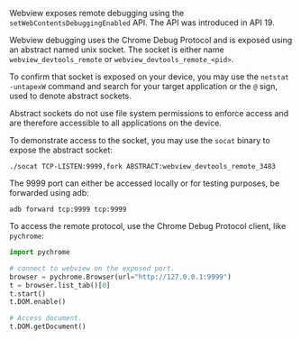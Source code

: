 Webview exposes remote debugging using the `setWebContentsDebuggingEnabled` API. The API was introduced in API 19.

Webview debugging uses the Chrome Debug Protocol and is exposed using an abstract named unix socket. The socket is
either name `webview_devtools_remote` or `webview_devtools_remote_<pid>`.

To confirm that socket is exposed on your device, you may use the `netstat -untapexW` command and search for your target
application or the `@` sign, used to denote abstract sockets.

Abstract sockets do not use file system permissions to enforce access and are therefore accessible to all applications
on the device.

To demonstrate access to the socket, you may use the `socat` binary to expose the abstract socket:

```shell
./socat TCP-LISTEN:9999,fork ABSTRACT:webview_devtools_remote_3483
```

The 9999 port can either be accessed locally or for testing purposes, be forwarded using adb:

```shell
adb forward tcp:9999 tcp:9999
```

To access the remote protocol, use the Chrome Debug Protocol client, like `pychrome`:

```python
import pychrome

# connect to webview on the exposed port.
browser = pychrome.Browser(url="http://127.0.0.1:9999")
t = browser.list_tab()[0]
t.start()
t.DOM.enable()

# Access document.
t.DOM.getDocument()
```
